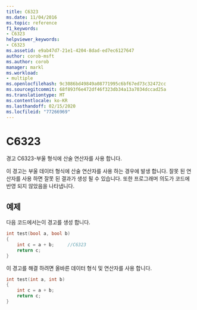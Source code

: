 ```yaml
---
title: C6323
ms.date: 11/04/2016
ms.topic: reference
f1_keywords:
- C6323
helpviewer_keywords:
- C6323
ms.assetid: e9ab47d7-21e1-4204-8dad-ed7ec6127647
author: corob-msft
ms.author: corob
manager: markl
ms.workload:
- multiple
ms.openlocfilehash: 9c3086bd49849a08771995c6bf67ed73c32472cc
ms.sourcegitcommit: 68f893f6e472df46f323db34a13a7034dccad25a
ms.translationtype: MT
ms.contentlocale: ko-KR
ms.lasthandoff: 02/15/2020
ms.locfileid: "77266969"
---
```

# <a name="c6323"></a>C6323
경고 C6323-부울 형식에 산술 연산자를 사용 합니다.

 이 경고는 부울 데이터 형식에 산술 연산자를 사용 하는 경우에 발생 합니다. 잘못 된 연산자를 사용 하면 잘못 된 결과가 생성 될 수 있습니다. 또한 프로그래머 의도가 코드에 반영 되지 않았음을 나타냅니다.

## <a name="example"></a>예제
 다음 코드에서는이 경고를 생성 합니다.

```cpp
int test(bool a, bool b)
{
    int c = a + b;     //C6323
    return c;
}
```

 이 경고를 해결 하려면 올바른 데이터 형식 및 연산자를 사용 합니다.

```cpp
int test(int a, int b)
{
    int c = a + b;
    return c;
}
```
